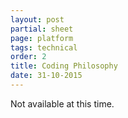 ```yaml
---
layout: post
partial: sheet
page: platform
tags: technical
order: 2
title: Coding Philosophy
date: 31-10-2015
---
```

Not available at this time.